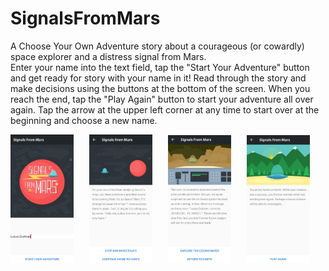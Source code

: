 # SignalsFromMars
A Choose Your Own Adventure story about a courageous (or cowardly) space explorer and a distress signal from Mars.  
Enter your name into the text field, tap the "Start Your Adventure" button and get ready for story with your name in it!
Read through the story and make decisions using the buttons at the bottom of the screen.
When you reach the end, tap the "Play Again" button to start your adventure all over again. 
Tap the arrow at the upper left corner at any time to start over at the beginning and choose a new name.
<pre>
<img src="https://github.com/daniel-sm-yu/SignalsFromMars/blob/master/SignalsREADME/SignalsInitial.jpg" width = "20%">   <img src="https://github.com/daniel-sm-yu/SignalsFromMars/blob/master/SignalsREADME/SignalsStory.jpg" width = "20%">   <img src="https://github.com/daniel-sm-yu/SignalsFromMars/blob/master/SignalsREADME/SignalsStory2.jpg" width = "20%">   <img src="https://github.com/daniel-sm-yu/SignalsFromMars/blob/master/SignalsREADME/SignalsEnd.jpg" width = "20%">
</pre>
